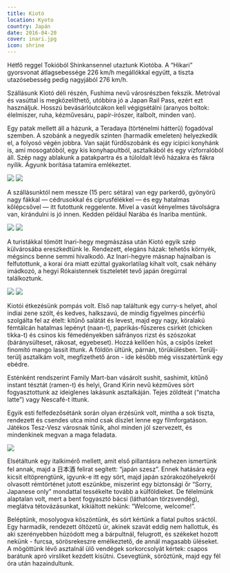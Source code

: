 ```yaml
---
title: Kiotó
location: Kyoto
country: Japán
date: 2016-04-20
cover: inari.jpg
icon: shrine
---
```

Hétfő reggel Tokióból Shinkansennel utaztunk Kiotóba. A “Hikari” gyorsvonat átlagsebessége 226 km/h megállókkal együtt, a tiszta utazósebesség pedig nagyjából 276 km/h.

Szállásunk Kiotó déli részén, Fushima nevű városrészben fekszik. Metróval és vasúttal is megközelíthető, utóbbira jó a Japan Rail Pass, ezért ezt használjuk. Hosszú bevásárlóutcákon kell végigsétálni (aranyos boltok: élelmiszer, ruha, kézművesáru, papír-írószer, italbolt, minden van).

Egy patak mellett áll a házunk, a Teradaya (történelmi hátterű) fogadóval szemben. A szobánk a negyedik szinten (harmadik emeleten) helyezkedik el, a folyosó végén jobbra. Van saját fürdőszobánk és egy icipici konyhánk is, ami mosogatóból, egy kis konyhapultból, asztalkából és egy vízforralóból áll. Szép nagy ablakunk a patakpartra és a túloldalt lévő házakra és fákra nyílik. Ágyunk borítása tatamira emlékeztet.

![](../../img/0420-2.jpg)
![](../../img/0420-4.jpg)

A szállásunktól nem messze (15 perc sétára) van egy parkerdő, gyönyörű nagy fákkal — cédrusokkal és ciprusfélékkel — és egy hatalmas kőlépcsővel — itt futottunk reggelente. Mivel a vasút kényelmes távolságra van, kirándulni is jó innen. Kedden például Narába és Inariba mentünk.

![](../../img/0420-1.jpg)
![](../../img/0420-3.jpg)

A turistákkal tömött Inari-hegy megmászása után Kiotó egyik szép külvárosába ereszkedtünk le. Rendezett, elegáns házak: tehetős környék, mégsincs benne semmi hivalkodó. Az Inari-hegyre másnap hajnalban is felfutottunk, a korai óra miatt ezúttal gyakorlatilag kihalt volt, csak néhány imádkozó, a hegyi Rókaistennek tiszteletét tevő japán öregúrral találkoztunk.

![](../../img/0420-7.jpg)
![](../../img/0420-6.jpg)

Kiotói étkezésünk pompás volt. Első nap találtunk egy curry-s helyet, ahol indiai zene szólt, és kedves, halkszavú, de mindig figyelmes pincérfiú szolgálta fel az ételt: kitűnő salátát és levest, majd egy nagy, köralakú fémtálcán hatalmas lepényt (naan-t), paprikás-fűszeres csirkét (chicken tikka-t) és csinos kis fémedényekben sáfrányos rizst és szószokat (báránysülteset, rákosat, egyebeset). Hozzá kellően hűs, a csípős ízeket finomító mango lassit ittunk. A földön ültünk, párnán, törükülésben. Terülj-terülj asztalkám volt, megfizethető áron - ide később még visszatértünk egy ebédre.

Esténként rendszerint Family Mart-ban vásárolt sushit, sashimit, kitűnő instant tésztát (ramen-t) és helyi, Grand Kirin nevű kézműves sört fogyasztottunk az ideiglenes lakásunk asztalkáján. Tejes zöldteát (“matcha latte”) vagy Nescafé-t ittunk.

Egyik esti felfedezősétánk során olyan érzésünk volt, mintha a sok tiszta, rendezett és csendes utca mind csak díszlet lenne egy filmforgatáson. Játékos Tesz-Vesz városnak tűnik, ahol minden jól szervezett, és mindenkinek megvan a maga feladata.

![](../../img/0420-5.jpg)

Elsétáltunk egy italkimérő mellett, amit első pillantásra nehezen ismertünk fel annak, majd a 日本酒 felirat segített: “japán szesz”. Ennek hatására egy kicsit eltöprengtünk, igyunk-e itt egy sört, majd japán szórakozóhelyekről olvasott rémtörténet jutott eszünkbe, miszerint egy biztonsági őr “Sorry, Japanese only” mondattal tessékelte tovább a külföldieket. De félelmünk alaptalan volt, mert a bent fogyasztó bácsi (láthatóan törzsvendég), meglátva tétovázásunkat, kikiáltott nekünk: “Welcome, welcome!”.

Beléptünk, mosolyogva köszöntünk, és sört kértünk a fiatal pultos sráctól. Egy harmadik, rendezett öltözetű úr, akinek szavát eddig nem hallottuk, és aki szerényebben húzódott meg a bárpultnál, felugrott, és székeket hozott nekünk - furcsa, sörösrekeszre emélkeztető, de annál magasabb üléseket. A mögöttünk lévő asztalnál ülő vendégek sorkorcsolyát kértek: csapos barátunk apró virsliket kezdett kisütni. Csevegtünk, söröztünk, majd egy fél óra után hazaindultunk.

